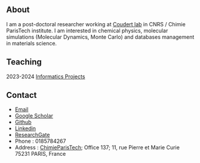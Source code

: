 
## About

I am a post-doctoral researcher working at [Coudert lab](https://www.coudert.name/group.html) in CNRS / Chimie ParisTech institute. I am interested in chemical physics, molecular simulations (Molecular Dynamics, Monte Carlo) and databases management in materials science.

## Teaching
2023-2024 [Informatics Projects](./projets_informatiques/sujets_AH.md)

## Contact

- [Email](mailto:arthur.hardiagon@chimieparistech.psl.eu)
- [Google Scholar](https://scholar.google.com/citations?user=Csa4x4AAAAAJ&hl=fr&oi=ao)
- [Github](https://github.com/ahardiag)
- [Linkedin](https://fr.linkedin.com/in/arthur-hardiagon-266181112)
- [ResearchGate](https://www.researchgate.net/profile/Arthur-Hardiagon)
- Phone : 0185784267
- Address : [ChimieParisTech](https://www.chimieparistech.psl.eu/); Office 137; 11, rue Pierre et Marie Curie 75231 PARIS, France